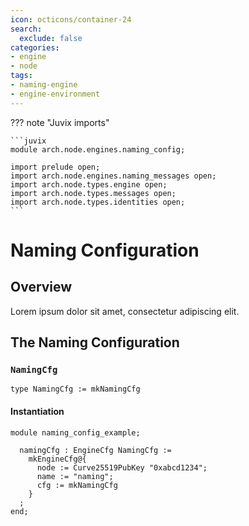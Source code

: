 ```yaml
---
icon: octicons/container-24
search:
  exclude: false
categories:
- engine
- node
tags:
- naming-engine
- engine-environment
---
```


??? note "Juvix imports"

    ```juvix
    module arch.node.engines.naming_config;

    import prelude open;
    import arch.node.engines.naming_messages open;
    import arch.node.types.engine open;
    import arch.node.types.messages open;
    import arch.node.types.identities open;
    ```

# Naming Configuration

## Overview

Lorem ipsum dolor sit amet, consectetur adipiscing elit.

## The Naming Configuration

### `NamingCfg`

<!-- --8<-- [start:NamingCfg] -->
```juvix
type NamingCfg := mkNamingCfg
```
<!-- --8<-- [end:NamingCfg] -->

#### Instantiation

<!-- --8<-- [start:namingCfg] -->
```juvix extract-module-statements
module naming_config_example;

  namingCfg : EngineCfg NamingCfg :=
    mkEngineCfg@{
      node := Curve25519PubKey "0xabcd1234";
      name := "naming";
      cfg := mkNamingCfg
    }
  ;
end;
```
<!-- --8<-- [end:namingCfg] -->
